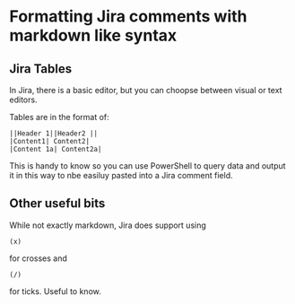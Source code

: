 # Formatting Jira comments with markdown like syntax

## Jira Tables

In Jira, there is a basic editor, but you can choopse between visual or text editors.

Tables are in the format of:

```text
||Header 1||Header2 ||
|Content1| Content2|
|Content 1a| Content2a|
```

This is handy to know so you can use PowerShell to query data and output it in this way to nbe easiluy pasted into a Jira comment field.

## Other useful bits

While not exactly markdown, Jira does support using

```text
(x)
```

for crosses and

```text
(/)
```

for ticks. Useful to know.

